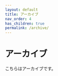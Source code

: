```yaml
---
layout: default
title: アーカイブ
nav_order: 4
has_children: true
permalink: /archive/
---
```


# アーカイブ

こちらはアーカイブです。
